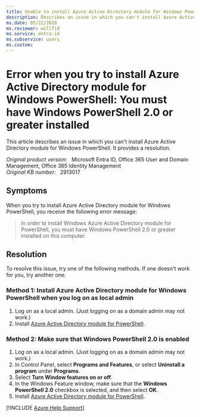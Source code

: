 ```yaml
---
title: Unable to install Azure Active Directory module for Windows PowerShell
description: Describes an issue in which you can't install Azure Active Directory module for Windows PowerShell. Provides a resolution.
ms.date: 05/22/2020
ms.reviewer: willfid
ms.service: entra-id
ms.subservice: users
ms.custom:
---
```

# Error when you try to install Azure Active Directory module for Windows PowerShell: You must have Windows PowerShell 2.0 or greater installed

This article describes an issue in which you can't install Azure Active Directory module for Windows PowerShell. It provides a resolution.

_Original product version:_ &nbsp; Microsoft Entra ID, Office 365 User and Domain Management, Office 365 Identity Management  
_Original KB number:_ &nbsp; 2913017

## Symptoms

When you try to install Azure Active Directory module for Windows PowerShell, you receive the following error message:

> In order to install Windows Azure Active Directory module for PowerShell, you must have Windows PowerShell 2.0 or greater installed on this computer.

## Resolution

To resolve this issue, try one of the following methods. If one doesn't work for you, try another one.

### Method 1: Install Azure Active Directory module for Windows PowerShell when you log on as local admin

1. Log on as a local admin. (Just logging on as a domain admin may not work.)
2. Install [Azure Active Directory module for PowerShell](/previous-versions/azure/jj151815(v=azure.100)?redirectedfrom=MSDN#install-the-azure-ad-module).

### Method 2: Make sure that Windows PowerShell 2.0 is enabled

1. Log on as a local admin. (Just logging on as a domain admin may not work.)
2. In Control Panel, select **Programs and Features**, or select **Uninstall a program** under **Programs**.
3. Select **Turn Window features on or off**.
4. In the Windows Feature window, make sure that the **Windows PowerShell 2.0** checkbox is selected, and then select **OK**.
5. Install [Azure Active Directory module for PowerShell](/previous-versions/azure/jj151815(v=azure.100)?redirectedfrom=MSDN#install-the-azure-ad-module).

[!INCLUDE [Azure Help Support](../../../includes/azure-help-support.md)]
